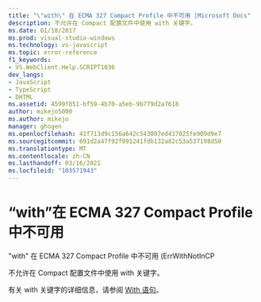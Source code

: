 ```yaml
---
title: "\"with\" 在 ECMA 327 Compact Profile 中不可用 |Microsoft Docs"
description: 不允许在 Compact 配置文件中使用 with 关键字。
ms.date: 01/18/2017
ms.prod: visual-studio-windows
ms.technology: vs-javascript
ms.topic: error-reference
f1_keywords:
- VS.WebClient.Help.SCRIPT1036
dev_langs:
- JavaScript
- TypeScript
- DHTML
ms.assetid: 4599f851-bf59-4b70-a5eb-9b779d2a7618
author: mikejo5000
ms.author: mikejo
manager: ghogen
ms.openlocfilehash: 41f713d9c156a642c543097ed437025fe909d9e7
ms.sourcegitcommit: 691d2a47f92f991241fdb132a82c53a537198d50
ms.translationtype: MT
ms.contentlocale: zh-CN
ms.lasthandoff: 03/16/2021
ms.locfileid: "103571943"
---
```

# <a name="with-not-available-in-the-ecma-327-compact-profile"></a>“with”在 ECMA 327 Compact Profile 中不可用
"with" 在 ECMA 327 Compact Profile 中不可用 (ErrWithNotInCP  
  
 不允许在 Compact 配置文件中使用 with 关键字。  
  
 有关 with 关键字的详细信息，请参阅 [With 语句](https://developer.mozilla.org/docs/Web/JavaScript/Reference/Statements/with)。
